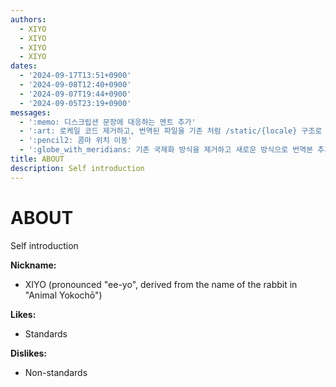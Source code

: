 ```yaml
---
authors:
  - XIYO
  - XIYO
  - XIYO
  - XIYO
dates:
  - '2024-09-17T13:51+0900'
  - '2024-09-08T12:40+0900'
  - '2024-09-07T19:44+0900'
  - '2024-09-05T23:19+0900'
messages:
  - ':memo: 디스크립션 문장에 대응하는 멘트 추가'
  - ':art: 로케일 코드 제거하고, 번역된 파일을 기존 처럼 /static/{locale} 구조로 저장'
  - ':pencil2: 콤마 위치 이동'
  - ':globe_with_meridians: 기존 국제화 방식을 제거하고 새로운 방식으로 번역본 추가'
title: ABOUT
description: Self introduction
---
```

# ABOUT

Self introduction

**Nickname:**

- XIYO (pronounced "ee-yo", derived from the name of the rabbit in "Animal Yokochō")

**Likes:**

- Standards

**Dislikes:**

- Non-standards

